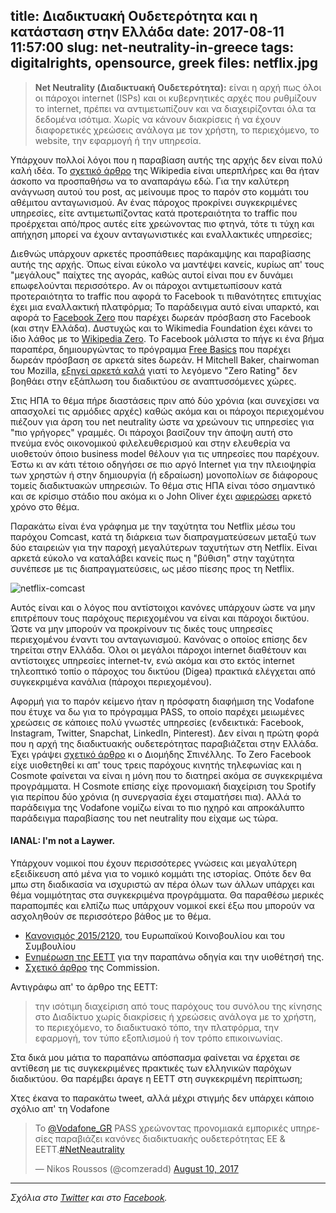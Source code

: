 title: Διαδικτυακή Ουδετερότητα και η κατάσταση στην Ελλάδα
date: 2017-08-11 11:57:00
slug: net-neutrality-in-greece
tags: digitalrights, opensource, greek
files: netflix.jpg
---

> **Net Neutrality (Διαδικτυακή Ουδετερότητα):** είναι η αρχή πως όλοι οι πάροχοι internet (ISPs) και οι κυβερνητικές αρχές που ρυθμίζουν το internet, πρέπει να αντιμετωπίζουν και να διαχειρίζονται όλα τα δεδομένα ισότιμα. Χωρίς να κάνουν διακρίσεις ή να έχουν διαφορετικές χρεώσεις ανάλογα με τον χρήστη, το περιεχόμενο, το website, την εφαρμογή ή την υπηρεσία.

Υπάρχουν πολλοί λόγοι που η παραβίαση αυτής της αρχής δεν είναι πολύ καλή ιδέα. Το [σχετικό άρθρο](https://en.wikipedia.org/wiki/Net_neutrality) της Wikipedia είναι υπερπλήρες και θα ήταν άσκοπο να προσπαθήσω να το αναπαράγω εδώ. Για την καλύτερη ανάγνωση αυτού του post, ας μείνουμε προς το παρόν στο κομμάτι του αθέμιτου ανταγωνισμού. Αν ένας πάροχος προκρίνει συγκεκριμένες υπηρεσίες, είτε αντιμετωπίζοντας κατά προτεραιότητα το traffic που προέρχεται από/προς αυτές είτε χρεώνοντας πιο φτηνά, τότε τι τύχη και απήχηση μπορεί να έχουν ανταγωνιστικές και εναλλακτικές υπηρεσίες;

Διεθνώς υπάρχουν αρκετές προσπάθειες παράκαμψης και παραβίασης αυτής της αρχής. Όπως είναι εύκολο να μαντέψει κανείς, κυρίως απ' τους "μεγάλους" παίχτες της αγοράς, καθώς αυτοί είναι που εν δυνάμει επωφελούνται περισσότερο. Αν οι πάροχοι αντιμετωπίσουν κατά προτεραιότητα το traffic που αφορά το Facebook τι πιθανότητες επιτυχίας έχει μια εναλλακτική πλατφόρμα; Το παράδειγμα αυτό είναι υπαρκτό, και αφορά το [Facebook Zero](https://en.wikipedia.org/wiki/Facebook_Zero) που παρέχει δωρεάν πρόσβαση στο Facebook (και στην Ελλάδα). Δυστυχώς και το Wikimedia Foundation έχει κάνει το ίδιο λάθος με το [Wikipedia Zero](https://en.wikipedia.org/wiki/Wikipedia_Zero). Το Facebook μάλιστα το πήγε κι ένα βήμα παραπέρα, δημιουργώντας το πρόγραμμα [Free Basics](https://en.wikipedia.org/wiki/Free_Basics) που παρέχει δωρεάν πρόσβαση σε αρκετά sites δωρεάν. Η Mitchell Baker, chairwoman του Mozilla, [εξηγεί αρκετά καλά](https://blog.lizardwrangler.com/2015/05/06/zero-rating-and-the-open-internet/) γιατί το λεγόμενο "Zero Rating" δεν βοηθάει στην εξάπλωση του διαδικτύου σε αναπτυσσόμενες χώρες.

Στις ΗΠΑ το θέμα πήρε διαστάσεις πριν από δύο χρόνια (και συνεχίσει να απασχολεί τις αρμόδιες αρχές) καθώς ακόμα και οι πάροχοι περιεχομένου πιέζουν για άρση του net neutrality ώστε να χρεώνουν τις υπηρεσίες για "πιο γρήγορες" γραμμές. Οι πάροχοι βασίζουν την άποψη αυτή στο πνεύμα ενός οικονομικού φιλελευθερισμού και στην ελευθερία να υιοθετούν όποιο business model θέλουν για τις υπηρεσίες που παρέχουν. Έστω κι αν κάτι τέτοιο οδηγήσει σε πιο αργό Internet για την πλειοψηφία των χρηστών ή στην δημιουργία (ή εδραίωση) μονοπολίων σε διάφορους τομείς διαδικτυακών υπηρεσιών. Το θέμα στις ΗΠΑ είναι τόσο σημαντικό και σε κρίσιμο στάδιο που ακόμα κι ο John Oliver έχει [αφιερώσει](https://www.youtube.com/watch?v=fpbOEoRrHyU) αρκετό χρόνο στο θέμα.

Παρακάτω είναι ένα γράφημα με την ταχύτητα του Netflix μέσω του παρόχου Comcast, κατά τη διάρκεια των διαπραγματεύσεων μεταξύ των δύο εταιρειών για την παροχή μεγαλύτερων ταχυτήτων στη Netflix. Είναι αρκετά εύκολο να καταλάβει κανείς πως η "βύθιση" στην ταχύτητα συνέπεσε με τις διαπραγματεύσεις, ως μέσο πίεσης προς τη Netflix.

![netflix-comcast](netflix.jpg)

Αυτός είναι και ο λόγος που αντίστοιχοι κανόνες υπάρχουν ώστε να μην επιτρέπουν τους παρόχους περιεχομένου να είναι και πάροχοι δικτύου. Ώστε να μην μπορούν να προκρίνουν τις δικές τους υπηρεσίες περιεχομένου έναντι του ανταγωνισμού. Κανόνας ο οποίος επίσης δεν τηρείται στην Ελλάδα. Όλοι οι μεγάλοι πάροχοι internet διαθέτουν και αντίστοιχες υπηρεσίες internet-tv, ενώ ακόμα και στο εκτός internet τηλεοπτικό τοπίο ο πάροχος του δικτύου (Digea) πρακτικά ελέγχεται από συγκεκριμένα κανάλια (πάροχοι περιεχομένου).

Αφορμή για το παρόν κείμενο ήταν η πρόσφατη διαφήμιση της Vodafone που έτυχε να δω για το πρόγραμμα PASS, το οποίο παρέχει μειωμένες χρεώσεις σε κάποιες πολύ γνωστές υπηρεσίες (ενδεικτικά: Facebook, Instagram, Twitter, Snapchat, LinkedIn, Pinterest). Δεν είναι η πρώτη φορά που η αρχή της διαδικτυακής ουδετερότητας παραβιάζεται στην Ελλάδα. Έχει γράψει [σχετικό άρθρο](http://www.kathimerini.gr/849910/opinion/epikairothta/politikh/h-prostasia-ths-oydeterothtas-toy-diadiktyoy) κι ο Διομήδης Σπινέλλης. To Zero Facebook είχε υιοθετηθεί κι απ' τους τρεις παρόχους κινητής τηλεφωνίας και η Cosmote φαίνεται να είναι η μόνη που το διατηρεί ακόμα σε συγκεκριμένα προγράμματα. Η Cosmote επίσης είχε προνομιακή διαχείριση του Spotify για περίπου δύο χρόνια (η συνεργασία έχει σταματήσει πια). Αλλά το παράδειγμα της Vodafone νομίζω είναι το πιο ηχηρό και απροκάλυπτο παράδειγμα παραβίασης του net neutrality που είχαμε ως τώρα.

#### IANAL: I'm not a Laywer.

Υπάρχουν νομικοί που έχουν περισσότερες γνώσεις και μεγαλύτερη εξειδίκευση από μένα για το νομικό κομμάτι της ιστορίας. Οπότε δεν θα μπω στη διαδικασία να ισχυριστώ αν πέρα όλων των άλλων υπάρχει και θέμα νομιμότητας στα συγκεκριμένα προγράμματα. Θα παραθέσω μερικές παραπομπές και ελπίζω πως υπάρχουν νομικοί εκεί έξω που μπορούν να ασχοληθούν σε περισσότερο βάθος με το θέμα.

* [Κανονισμός 2015/2120](http://eur-lex.europa.eu/legal-content/EL/TXT/HTML/?uri=CELEX:32015R2120&from=en), του Ευρωπαϊκού Κοινοβουλίου και του Συμβουλίου
* [Ενημέρωση της ΕΕΤΤ](http://www.eett.gr/opencms/opencms/admin/News_new/news_0507.html) για την παραπάνω οδηγία και την υιοθέτησή της.
* [Σχετικό άρθρο](https://ec.europa.eu/commission/commissioners/2014-2019/oettinger/blog/net-neutrality-single-rulebook-single-digital-market_en) της Commission.

Αντιγράφω απ' το άρθρο της ΕΕΤΤ:

> την ισότιμη διαχείριση από τους παρόχους του συνόλου της κίνησης στο Διαδίκτυο χωρίς διακρίσεις ή χρεώσεις ανάλογα με το χρήστη, το περιεχόμενο, το διαδικτυακό τόπο, την πλατφόρμα, την εφαρμογή, τον τύπο εξοπλισμού ή τον τρόπο επικοινωνίας.

Στα δικά μου μάτια το παραπάνω απόσπασμα φαίνεται να έρχεται σε αντίθεση με τις συγκεκριμένες πρακτικές των ελληνικών παρόχων διαδικτύου. Θα παρέμβει άραγε η ΕΕΤΤ στη συγκεκριμένη περίπτωση;

Χτες έκανα το παρακάτω tweet, αλλά μέχρι στιγμής δεν υπάρχει κάποιο σχόλιο απ' τη Vodafone

<blockquote class="twitter-tweet" data-lang="en"><p lang="el" dir="ltr">Το <a href="https://twitter.com/Vodafone_GR">@Vodafone_GR</a> PASS χρεώνοντας προνομιακά εμπορικές υπηρεσίες παραβιάζει κανόνες διαδικτυακής ουδετερότητας ΕΕ &amp; ΕΕΤΤ.<a href="https://twitter.com/hashtag/NetNeautrality?src=hash">#NetNeautrality</a></p>&mdash; Nikos Roussos (@comzeradd) <a href="https://twitter.com/comzeradd/status/895573234879311876">August 10, 2017</a></blockquote>
<script async src="//platform.twitter.com/widgets.js" charset="utf-8"></script>

<hr>

*Σχόλια στο [Twitter](https://twitter.com/comzeradd/status/895927210070114304) και στο [Facebook](https://www.facebook.com/comzeradd/posts/2031221597107646).*
